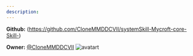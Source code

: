 ```yaml
---
description: 
---
```



**Github:** (https://github.com/CloneMMDDCVII/systemSkill-Mycroft-core-Skill-)

**Owner:** [@CloneMMDDCVII](https://github.com/CloneMMDDCVII) ![avatart](https://avatars1.githubusercontent.com/u/20343250?v=4)

